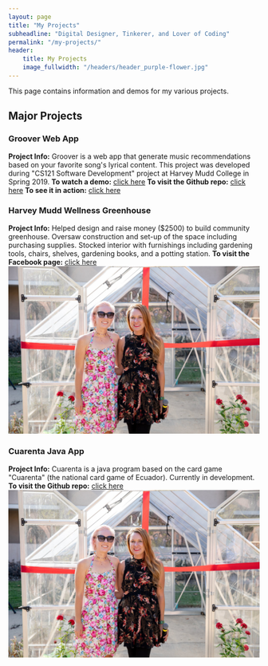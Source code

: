 ```yaml
---
layout: page
title: "My Projects"
subheadline: "Digital Designer, Tinkerer, and Lover of Coding"
permalink: "/my-projects/"
header:
    title: My Projects
    image_fullwidth: "/headers/header_purple-flower.jpg"
---
```

This page contains information and demos for my various projects.

## Major Projects
### Groover Web App
**Project Info:** Groover is a web app that generate music recommendations based on your favorite song's lyrical content. This project was developed during "CS121 Software Development" project at Harvey Mudd College in Spring 2019.
**To watch a demo:** [click here](http://www.groovermusic.net/)
**To visit the Github repo:** [click here](https://github.com/sienaguerrero/cuarenta)
**To see it in action:** [click here](http://www.groovermusic.net/)

### Harvey Mudd Wellness Greenhouse
**Project Info:** Helped design and raise money ($2500) to build community greenhouse. Oversaw construction and set-up of the space including purchasing supplies. Stocked interior with furnishings including gardening tools, chairs, shelves, gardening books, and a potting station.
**To visit the Facebook page:** [click here](http://www.groovermusic.net/)
![alt text](../images/img_siena-greenhouse.jpg "Siena (left) at Mudd Greenhouse opening")

### Cuarenta Java App
**Project Info:** Cuarenta is a java program based on the card game "Cuarenta" (the national card game of Ecuador). Currently in development.
**To visit the Github repo:** [click here](https://github.com/sienaguerrero/cuarenta)
![alt text](../images/img_siena-greenhouse.jpg "Siena (left) at Mudd Greenhouse opening")